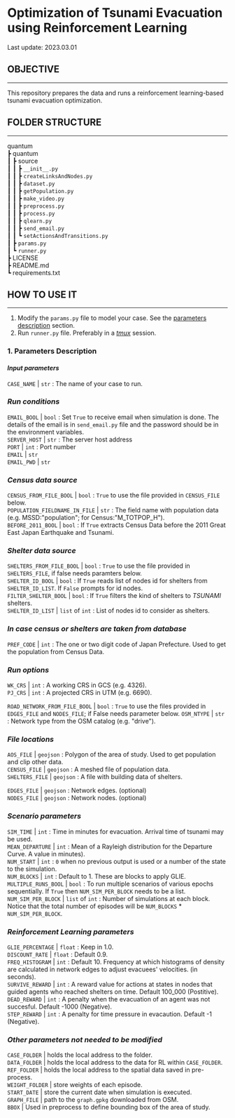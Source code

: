 # **Optimization of Tsunami Evacuation using Reinforcement Learning**

Last update: 2023.03.01

## **OBJECTIVE**

---

This repository prepares the data and runs a reinforcement learning-based tsunami evacuation optimization.

## **FOLDER STRUCTURE**

---
quantum  
 ┣ quantum  
 ┃ ┣ source  
 ┃ ┃ ┣ `__init__.py`  
 ┃ ┃ ┣ `createLinksAndNodes.py`  
 ┃ ┃ ┣ `dataset.py`  
 ┃ ┃ ┣ `getPopulation.py`  
 ┃ ┃ ┣ `make_video.py`  
 ┃ ┃ ┣ `preprocess.py`  
 ┃ ┃ ┣ `process.py`  
 ┃ ┃ ┣ `qlearn.py`  
 ┃ ┃ ┣ `send_email.py`  
 ┃ ┃ ┗ `setActionsAndTransitions.py`  
 ┃ ┣ `params.py`  
 ┃ ┗ `runner.py`  
 ┣ LICENSE  
 ┣ README.md  
 ┗ requirements.txt  

## **HOW TO USE IT**

---

1. Modify the `params.py` file to model your case. See the [parameters description](#par_description) section.
2. Run `runner.py` file. Preferably in a *[tmux](https://github.com/tmux/tmux/wiki)* session.

<a id='par_description'></a>

### **1. Parameters Description**

#### ***Input parameters***

`CASE_NAME` | `str` : The name of your case to run.  

### ***Run conditions***

`EMAIL_BOOL` | `bool` : Set `True` to receive email when simulation is done. The details of the email is in `send_email.py` file and the password should be in the environment variables.  
`SERVER_HOST` | `str` : The server host address  
`PORT` | `int` : Port number  
`EMAIL` | `str`  
`EMAIL_PWD` | `str`  

### ***Census data source***
`CENSUS_FROM_FILE_BOOL` | `bool` : `True` to use the file provided in `CENSUS_FILE` below.  
`POPULATION_FIELDNAME_IN_FILE` | `str` : The field name with population data (e.g. MSSD:"population"; for Census:"M_TOTPOP_H").  
`BEFORE_2011_BOOL` | `bool` : If `True` extracts Census Data before the 2011 Great East Japan Earthquake and Tsunami.  

### ***Shelter data source***
`SHELTERS_FROM_FILE_BOOL` | `bool` : `True` to use the file provided in `SHELTERS_FILE`, if false needs paramters below.  
`SHELTER_ID_BOOL` | `bool` : If `True` reads list of nodes id for shelters from `SHELTER_ID_LIST`. If `False` prompts for id nodes.  
`FILTER_SHELTER_BOOL` | `bool` : If `True` filters the kind of shelters to *TSUNAMI* shelters.  
`SHELTER_ID_LIST` | `list` of `int` : List of nodes id to consider as shelters.  

### ***In case census or shelters are taken from database***
`PREF_CODE` | `int` : The one or two digit code of Japan Prefecture. Used to get the population from Census Data.  

### ***Run options***
`WK_CRS` | `int` : A working CRS in GCS (e.g. 4326).  
`PJ_CRS` | `int` : A projected CRS in UTM (e.g. 6690).  

`ROAD_NETWORK_FROM_FILE_BOOL` | `bool` : `True` to use the files provided in `EDGES_FILE` and `NODES_FILE`; if False needs parameter below. 
`OSM_NTYPE` | `str` : Network type from the OSM catalog (e.g. "drive").  

### ***File locations***
`AOS_FILE` | `geojson` : Polygon of the area of study. Used to get population and clip other data.  
`CENSUS_FILE` | `geojson` : A meshed file of population data.  
`SHELTERS_FILE` | `geojson` : A file with building data of shelters.  
<!-- `MESH_FILE` | `geojson` : Mesh4 file of the area of study.   -->
<!-- `TOWN_FILE` | `geojson` : Polygon file of administrative boudaries. -->
`EDGES_FILE` | `geojson` : Network edges. (optional)  
`NODES_FILE` | `geojson` : Network nodes. (optional)  

### ***Scenario parameters***
`SIM_TIME` | `int` : Time in minutes for evacuation. Arrival time of tsunami may be used.  
`MEAN_DEPARTURE` | `int` : Mean of a Rayleigh distribution for the Departure Curve. A value in minutes).  
`NUM_START` | `int` : `0` when no previous output is used or a number of the state to the simulation.  
`NUM_BLOCKS` | `int` : Default to 1. These are blocks to apply GLIE.  
`MULTIPLE_RUNS_BOOL` | `bool` : To run multiple scenarios of various epochs sequentially.  If `True` then `NUM_SIM_PER_BLOCK` needs to be a list.  
`NUM_SIM_PER_BLOCK` | `list` of `int` : Number of simulations at each block. Notice that the total number of episodes will be `NUM_BLOCKS` * `NUM_SIM_PER_BLOCK`.  

### ***Reinforcement Learning parameters***
`GLIE_PERCENTAGE` | `float` : Keep in 1.0.  
`DISCOUNT_RATE` | `float` : Default 0.9.  
`FREQ_HISTOGRAM` | `int` : Default 10. Frequency at which histograms of density are calculated in network edges to adjust evacuees' velocities. (in seconds).  
`SURVIVE_REWARD` | `int` : A reward value for actions at states in nodes that guided agents who reached shelters on time. Default 100_000 (Postitive).  
`DEAD_REWARD` | `int` : A penalty when the evacuation of an agent was not succesful. Default -1000 (Negative).  
`STEP_REWARD` | `int` : A penalty for time pressure in evacaution. Default -1 (Negative).  

### ***Other parameters not needed to be modified***
`CASE_FOLDER` | holds the local address to the folder.  
`DATA_FOLDER` | holds the local address to the data for RL within `CASE_FOLDER`.  
`REF_FOLDER` | holds the local address to the spatial data saved in pre-process.  
`WEIGHT_FOLDER` | store weights of each episode.  
`START_DATE` | store the current date when simulation is executed.  
`GRAPH_FILE` | path to the `graph.gpkg` downloaded from OSM.  
`BBOX` | Used in preprocess to define bounding box of the area of study.  
